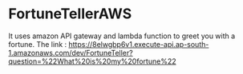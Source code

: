 # FortuneTellerAWS
It uses amazon API gateway and lambda function to greet you with a fortune.
The link : https://8elwgbp6v1.execute-api.ap-south-1.amazonaws.com/dev/FortuneTeller?question=%22What%20is%20my%20fortune%22
